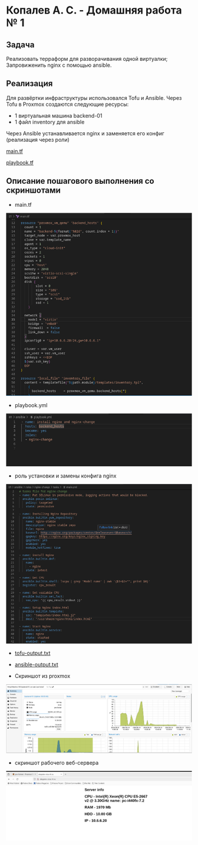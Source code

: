 #  Копалев А. С. - Домашняя работа № 1

## Задача
Реализовать терраформ для разворачивания одной виртуалки;
Запровиженить nginx с помощью ansible.

## Реализация
Для развёртки инфраструктуры использовался Tofu и Ansible.
Через Tofu в Proxmox создаются следующие ресурсы:
- 1 виртуальная машина backend-01
- 1 файл inventory для ansible

Через Ansible устанавливается nginx и заменяется его конфиг (реализация через роли)

[main.tf](./main.tf)

[playbook.tf](./ansible/playbook.yml)

## Описание пошагового выполнения со скриншотами

- main.tf
  
![](pic/1.png)

- playbook.yml
  
![](pic/2.png)

- роль установки и замены конфига nginx

![](pic/3.png)
  
- [tofu-output.txt](./tofu-output.txt)
  
- [ansible-output.txt](./ansible-output.txt)
  
- Скриншот из proxmox

![](pic/4.png)

- скриншот рабочего веб-сервера
  
![](pic/5.png)

